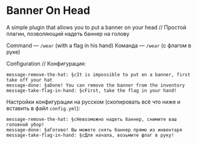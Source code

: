 # Banner On Head
 A simple plugin that allows you to put a banner on your head // Простой плагин, позволяющий надеть баннер на голову
 
 Command — `/wear` (with a flag in his hand)
 Команда — `/wear` (с флагом в руке)
 
Configuration // Конфигурация:
```
message-remove-the-hat: §cIt is impossible to put on a banner, first take off your hat
message-done: §aDone! You can remove the banner from the inventory
message-take-flag-in-hand: §cFirst, take the flag in your hand!
```

Настройки конфигурации на русском (скопировать всё что ниже и вставить в файл `config.yml`):
```
message-remove-the-hat: §cНевозможно надеть баннер, снимите ваш головной убор!
message-done: §aГотово! Вы можете снять баннер прямо из инвентаря
message-take-flag-in-hand: §cДля начала, возьмите флаг в руку!
```
